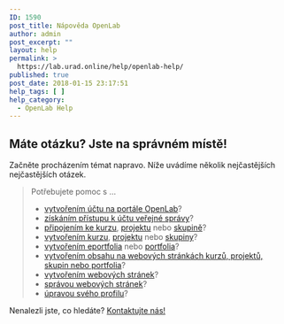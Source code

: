 ```yaml
---
ID: 1590
post_title: Nápověda OpenLab
author: admin
post_excerpt: ""
layout: help
permalink: >
  https://lab.urad.online/help/openlab-help/
published: true
post_date: 2018-01-15 23:17:51
help_tags: [ ]
help_category:
  - OpenLab Help
---
```

<h2>Máte otázku? Jste na správném místě!</h2>
Začněte procházením témat napravo. Níže uvádíme několik nejčastějších nejčastějších otázek.
<blockquote>
Potřebujete pomoc s …
<ul>
 	<li><a href="https://lab.urad.online/help/signing-up-on-the-openlab/">vytvořením účtu na portále OpenLab</a>?</li>
 	<li><a href="https://lab.urad.online/help/accessing-your-city-tech-email-for-students/">získáním přístupu k účtu veřejné správy</a>?</li>
 	<li><a href="https://lab.urad.online/help/joining-a-course/">připojením ke kurzu</a>, <a href="https://lab.urad.online/help/joining-a-project/">projektu</a> nebo <a href="https://lab.urad.online/help/joining-a-club/">skupině</a>?</li>
 	<li><a href="https://lab.urad.online/help/creating-a-course-faculty-only/">vytvořením kurzu</a>, <a href="https://lab.urad.online/help/creating-a-project/">projektu</a> nebo <a href="https://lab.urad.online/help/creating-a-club/">skupiny</a>?</li>
 	<li><a href="https://lab.urad.online/help/creating-an-eportfolio/">vytvořením eportfolia</a> nebo <a href="https://lab.urad.online/help/creating-a-portfolio/">portfolia</a>?</li>
 	<li><a href="https://lab.urad.online/help/help-category/using-a-site/">vytvořením obsahu na webových stránkách kurzů, projektů, skupin nebo portfolia</a>?</li>
 	<li><a href="https://lab.urad.online/help/help-category/building-your-site-for-site-administrators/">vytvořením webových stránek</a>?</li>
 	<li><a href="https://lab.urad.online/help/help-category/managing-your-site/">správou webových stránek</a>?</li>
 	<li><a href="https://lab.urad.online/help/editing-my-profile/">úpravou svého profilu</a>?</li>
</ul>
</blockquote>
Nenalezli jste, co hledáte? <a href="https://lab.urad.online/help/contact-us/">Kontaktujte nás!</a>
